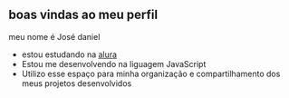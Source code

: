 ## boas vindas ao meu perfil

meu nome é José daniel

 - estou estudando na [alura](https://www.alura.com.br)
 - Estou me desenvolvendo na liguagem JavaScript
 - Utilizo esse espaço para minha organização e compartilhamento dos meus projetos desenvolvidos
